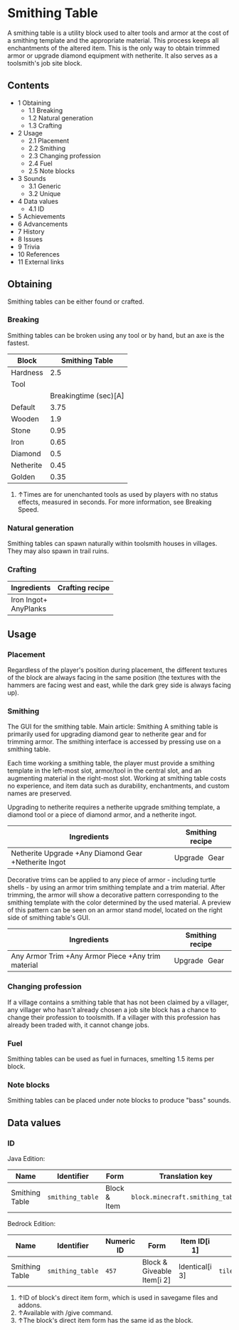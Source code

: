 # Smithing Table
A smithing table is a utility block used to alter tools and armor at the cost of a smithing template and the appropriate material. This process keeps all enchantments of the altered item. This is the only way to obtain trimmed armor or upgrade diamond equipment with netherite. It also serves as a toolsmith's job site block.

## Contents
- 1 Obtaining
	- 1.1 Breaking
	- 1.2 Natural generation
	- 1.3 Crafting
- 2 Usage
	- 2.1 Placement
	- 2.2 Smithing
	- 2.3 Changing profession
	- 2.4 Fuel
	- 2.5 Note blocks
- 3 Sounds
	- 3.1 Generic
	- 3.2 Unique
- 4 Data values
	- 4.1 ID
- 5 Achievements
- 6 Advancements
- 7 History
- 8 Issues
- 9 Trivia
- 10 References
- 11 External links

## Obtaining
Smithing tables can be either found or crafted.

### Breaking
Smithing tables can be broken using any tool or by hand, but an axe is the fastest.

| Block     | Smithing Table        |
|-----------|-----------------------|
| Hardness  | 2.5                   |
| Tool      |                       |
|           | Breakingtime (sec)[A] |
| Default   | 3.75                  |
| Wooden    | 1.9                   |
| Stone     | 0.95                  |
| Iron      | 0.65                  |
| Diamond   | 0.5                   |
| Netherite | 0.45                  |
| Golden    | 0.35                  |

1. ↑Times are for unenchanted tools as used by players with no status effects, measured in seconds. For more information, see Breaking Speed.

### Natural generation
Smithing tables can spawn naturally within toolsmith houses in villages. They may also spawn in trail ruins.

### Crafting
| Ingredients               | Crafting recipe |
|---------------------------|-----------------|
| Iron Ingot+<br/>AnyPlanks |                 |

## Usage
### Placement
Regardless of the player's position during placement, the different textures of the block are always facing in the same position (the textures with the hammers are facing west and east, while the dark grey side is always facing up).

### Smithing
The GUI for the smithing table.
Main article: Smithing
A smithing table is primarily used for upgrading diamond gear to netherite gear and for trimming armor. The smithing interface is accessed by pressing use on a smithing table.

Each time working a smithing table, the player must provide a smithing template in the left-most slot, armor/tool in the central slot, and an augmenting material in the right-most slot. Working at smithing table costs no experience, and item data such as durability, enchantments, and custom names are preserved. 

Upgrading to netherite requires a netherite upgrade smithing template, a diamond tool or a piece of diamond armor, and a netherite ingot.

| Ingredients                                          | Smithing recipe |
|------------------------------------------------------|-----------------|
| Netherite Upgrade +Any Diamond Gear +Netherite Ingot | Upgrade Gear    |

Decorative trims can be applied to any piece of armor - including turtle shells - by using an armor trim smithing template and a trim material. After trimming, the armor will show a decorative pattern corresponding to the smithing template with the color determined by the used material. A preview of this pattern can be seen on an armor stand model, located on the right side of smithing table's GUI.

| Ingredients                                        | Smithing recipe |
|----------------------------------------------------|-----------------|
| Any Armor Trim +Any Armor Piece +Any trim material | Upgrade Gear    |

### Changing profession
If a village contains a smithing table that has not been claimed by a villager, any villager who hasn't already chosen a job site block has a chance to change their profession to toolsmith. If a villager with this profession has already been traded with, it cannot change jobs.

### Fuel
Smithing tables can be used as fuel in furnaces, smelting 1.5 items per block.

### Note blocks
Smithing tables can be placed under note blocks to produce "bass" sounds.

## Data values
### ID
Java Edition:

| Name           | Identifier       | Form         | Translation key                  |
|----------------|------------------|--------------|----------------------------------|
| Smithing Table | `smithing_table` | Block & Item | `block.minecraft.smithing_table` |

Bedrock Edition:

| Name           | Identifier       | Numeric ID | Form                       | Item ID[i 1]   | Translation key            |
|----------------|------------------|------------|----------------------------|----------------|----------------------------|
| Smithing Table | `smithing_table` | `457`      | Block & Giveable Item[i 2] | Identical[i 3] | `tile.smithing_table.name` |

1. ↑ID of block's direct item form, which is used in savegame files and addons.
2. ↑Available with /give command.
3. ↑The block's direct item form has the same id as the block.

